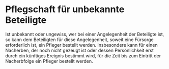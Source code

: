 # Pflegschaft für unbekannte Beteiligte

Ist unbekannt oder ungewiss, wer bei einer Angelegenheit der Beteiligte ist, so kann dem Beteiligten für diese Angelegenheit, soweit eine Fürsorge erforderlich ist, ein Pfleger bestellt werden. Insbesondere kann für einen Nacherben, der noch nicht gezeugt ist oder dessen Persönlichkeit erst durch ein künftiges Ereignis bestimmt wird, für die Zeit bis zum Eintritt der Nacherbfolge ein Pfleger bestellt werden. 

